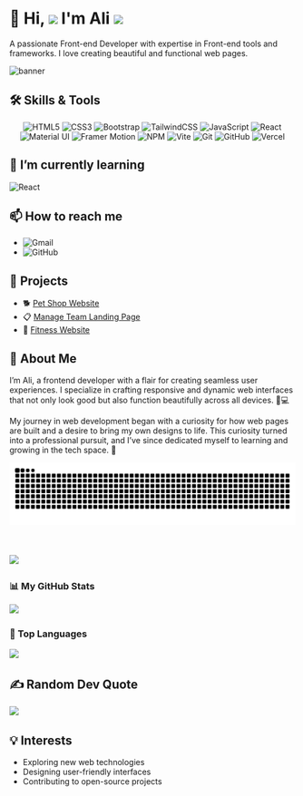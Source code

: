 # 👋 Hi, <img src="https://github.com/user-attachments/assets/d67e9772-352c-4152-9dcd-f06871a4bc35" style="width: 32px;"> I'm Ali <img src="https://github.com/user-attachments/assets/d67e9772-352c-4152-9dcd-f06871a4bc35" style="width: 32px;">

A passionate Front-end Developer with expertise in Front-end tools and frameworks. I love creating beautiful and functional web pages.

![banner](https://github.com/user-attachments/assets/07c0b755-da72-4f6c-8940-c5e1ec7d5ebe)


## 🛠 Skills & Tools


<p align="center">
  <img src="https://img.shields.io/badge/HTML5-E34F26?style=for-the-badge&logo=html5&logoColor=white" alt="HTML5"/>
  <img src="https://img.shields.io/badge/CSS3-1572B6?style=for-the-badge&logo=css3&logoColor=white" alt="CSS3"/>
  <img src="https://img.shields.io/badge/Bootstrap-7952B3?style=for-the-badge&logo=bootstrap&logoColor=white" alt="Bootstrap"/>
  <img src="https://img.shields.io/badge/TailwindCSS-06B6D4?style=for-the-badge&logo=tailwindcss&logoColor=white" alt="TailwindCSS"/>
  <img src="https://img.shields.io/badge/JavaScript-F7DF1E?style=for-the-badge&logo=javascript&logoColor=black" alt="JavaScript"/>
  <img src="https://img.shields.io/badge/React-61DAFB?style=for-the-badge&logo=react&logoColor=black" alt="React"/>
  <img src="https://img.shields.io/badge/MaterialUI-007FFF?style=for-the-badge&logo=mui&logoColor=white" alt="Material UI"/>
  <img src="https://img.shields.io/badge/Framer%20Motion-0055FF?style=for-the-badge&logo=framer&logoColor=white" alt="Framer Motion"/>
  <img src="https://img.shields.io/badge/NPM-CB3837?style=for-the-badge&logo=npm&logoColor=white" alt="NPM"/>
  <img src="https://img.shields.io/badge/Vite-646CFF?style=for-the-badge&logo=vite&logoColor=white" alt="Vite"/>
  <img src="https://img.shields.io/badge/Git-F05032?style=for-the-badge&logo=git&logoColor=white" alt="Git"/>
  <img src="https://img.shields.io/badge/GitHub-181717?style=for-the-badge&logo=github&logoColor=white" alt="GitHub"/>
  <img src="https://img.shields.io/badge/Vercel-000000?style=for-the-badge&logo=vercel&logoColor=white" alt="Vercel"/>
</p>

## 🌱 I’m currently learning

<p align="start">
    <img src="https://img.shields.io/badge/React-61DAFB?style=for-the-badge&logo=react&logoColor=black" alt="React"/>
</p>

## 📫 How to reach me

- ![Gmail](https://img.shields.io/badge/Gmail-EA4335?style=for-the-badge&logo=gmail&logoColor=white)
- ![GitHub](https://img.shields.io/badge/GitHub-181717?style=for-the-badge&logo=github&logoColor=white)

## 📂 Projects

- 🐕 [Pet Shop Website](https://github.com/alihstm/PetShop-Website)
- 📋 [Manage Team Landing Page](https://github.com/alihstm/Manage-Team-Project)
- 💪 [Fitness Website](https://github.com/alihstm/Fitness-Website)

## 🤔 About Me

I’m Ali, a frontend developer with a flair for creating seamless user experiences. I specialize in crafting responsive and dynamic web interfaces that not only look good but also function beautifully across all devices. 📱💻

My journey in web development began with a curiosity for how web pages are built and a desire to bring my own designs to life. This curiosity turned into a professional pursuit, and I’ve since dedicated myself to learning and growing in the tech space. 🚀

<div align="center">
  <picture>
  <source media="(prefers-color-scheme: dark)" srcset="https://raw.githubusercontent.com/Reza-Golnari/Reza-Golnari/output/github-contribution-grid-snake-dark.svg">
  <source media="(prefers-color-scheme: light)" srcset="https://raw.githubusercontent.com/Reza-Golnari/Reza-Golnari/output/github-contribution-grid-snake.svg">
  <img alt="github contribution grid snake animation" src="https://raw.githubusercontent.com/Reza-Golnari/Reza-Golnari/output/github-contribution-grid-snake.svg">
</picture>
</div>
 
<br>

<div>

## <img src="https://github.com/user-attachments/assets/e2d005fc-0f31-4a7e-84fd-bb9c24119e57" style="width: 100px;">


### 📊 My GitHub Stats
![](https://github-readme-stats.vercel.app/api?username=alihstm&theme=onedark&hide_border=false&include_all_commits=false&count_private=false)<br/>

### 🌟 Top Languages
![](https://github-readme-stats.vercel.app/api/top-langs/?username=alihstm&theme=onedark&hide_border=false&include_all_commits=false&count_private=false&layout=compact)


## ✍️ Random Dev Quote

![](https://quotes-github-readme.vercel.app/api?type=vetical&theme=gruvbox)

## 💡 Interests

- Exploring new web technologies
- Designing user-friendly interfaces
- Contributing to open-source projects
